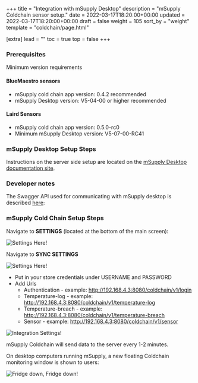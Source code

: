 +++
title = "Integration with mSupply Desktop"
description = "mSupply Coldchain sensor setup."
date = 2022-03-17T18:20:00+00:00
updated = 2022-03-17T18:20:00+00:00
draft = false
weight = 105
sort_by = "weight"
template = "coldchain/page.html"

[extra]
lead = ""
toc = true
top = false
+++



### Prerequisites

Minimum version requirements  

#### BlueMaestro sensors

* mSupply cold chain app version: 0.4.2 recommended
* mSupply Desktop version: V5-04-00 or higher recommended

#### Laird Sensors

* mSupply cold chain app version: 0.5.0-rc0
* Minimum mSupply Desktop version: V5-07-00-RC41

### mSupply Desktop Setup Steps

Instructions on the server side setup are located on the [mSupply Desktop documentation site](https://docs.msupply.org.nz/cold_chain_equipment:configure_coldchain_app_on_desktop).

### Developer notes

The Swagger API used for communicating with mSupply desktop is described [here](https://app.swaggerhub.com/apis/msupply-foundation/ColdChain/1.0.1#/):

### mSupply Cold Chain Setup Steps

Navigate to **SETTINGS** (located at the bottom of the main screen): 

![Settings Here!](/coldchain/images/settings_tab.png)

Navigate to **SYNC SETTINGS**

![Settings Here!](/coldchain/images/sync_settings.png)


* Put in your store credentials under USERNAME and PASSWORD
* Add Urls
    * Authentication - example: http://192.168.4.3:8080/coldchain/v1/login
    * Temperature-log - example: http://192.168.4.3:8080/coldchain/v1/temperature-log
    * Temperature-breach - example: http://192.168.4.3:8080/coldchain/v1/temperature-breach
    * Sensor - example: http://192.168.4.3:8080/coldchain/v1/sensor

![Integration Settings!](/coldchain/images/integration_settings.png)

mSupply Coldchain will send data to the server every 1-2 minutes.

On desktop computers running mSupply, a new floating Coldchain monitoring window is shown to users: 

![Fridge down, Fridge down!](/coldchain/images/desktop_notifications.png)


